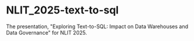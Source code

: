 # NLIT_2025-text-to-sql
The presentation, "Exploring Text-to-SQL: Impact on Data Warehouses and Data Governance" for NLIT 2025.
